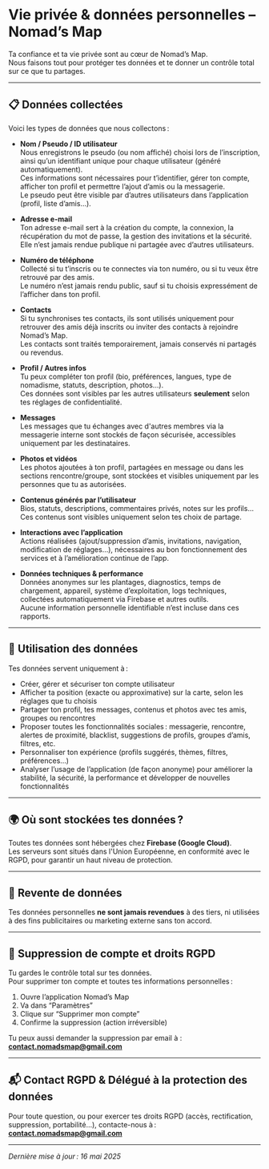 # Vie privée & données personnelles – Nomad’s Map

Ta confiance et ta vie privée sont au cœur de Nomad’s Map.  
Nous faisons tout pour protéger tes données et te donner un contrôle total sur ce que tu partages.

---

## 📋 Données collectées

Voici les types de données que nous collectons :

- **Nom / Pseudo / ID utilisateur**  
  Nous enregistrons le pseudo (ou nom affiché) choisi lors de l’inscription, ainsi qu’un identifiant unique pour chaque utilisateur (généré automatiquement).  
  Ces informations sont nécessaires pour t’identifier, gérer ton compte, afficher ton profil et permettre l’ajout d’amis ou la messagerie.  
  Le pseudo peut être visible par d’autres utilisateurs dans l’application (profil, liste d’amis…).

- **Adresse e-mail**  
  Ton adresse e-mail sert à la création du compte, la connexion, la récupération du mot de passe, la gestion des invitations et la sécurité.  
  Elle n’est jamais rendue publique ni partagée avec d’autres utilisateurs.

- **Numéro de téléphone**  
  Collecté si tu t’inscris ou te connectes via ton numéro, ou si tu veux être retrouvé par des amis.  
  Le numéro n’est jamais rendu public, sauf si tu choisis expressément de l’afficher dans ton profil.

- **Contacts**  
  Si tu synchronises tes contacts, ils sont utilisés uniquement pour retrouver des amis déjà inscrits ou inviter des contacts à rejoindre Nomad’s Map.  
  Les contacts sont traités temporairement, jamais conservés ni partagés ou revendus.

- **Profil / Autres infos**  
  Tu peux compléter ton profil (bio, préférences, langues, type de nomadisme, statuts, description, photos…).  
  Ces données sont visibles par les autres utilisateurs **seulement** selon tes réglages de confidentialité.

- **Messages**  
  Les messages que tu échanges avec d'autres membres via la messagerie interne sont stockés de façon sécurisée, accessibles uniquement par les destinataires.

- **Photos et vidéos**  
  Les photos ajoutées à ton profil, partagées en message ou dans les sections rencontre/groupe, sont stockées et visibles uniquement par les personnes que tu as autorisées.

- **Contenus générés par l’utilisateur**  
  Bios, statuts, descriptions, commentaires privés, notes sur les profils…  
  Ces contenus sont visibles uniquement selon tes choix de partage.

- **Interactions avec l’application**  
  Actions réalisées (ajout/suppression d’amis, invitations, navigation, modification de réglages…), nécessaires au bon fonctionnement des services et à l’amélioration continue de l’app.

- **Données techniques & performance**  
  Données anonymes sur les plantages, diagnostics, temps de chargement, appareil, système d’exploitation, logs techniques, collectées automatiquement via Firebase et autres outils.  
  Aucune information personnelle identifiable n’est incluse dans ces rapports.

---

## 🎯 Utilisation des données

Tes données servent uniquement à :

- Créer, gérer et sécuriser ton compte utilisateur
- Afficher ta position (exacte ou approximative) sur la carte, selon les réglages que tu choisis
- Partager ton profil, tes messages, contenus et photos avec tes amis, groupes ou rencontres
- Proposer toutes les fonctionnalités sociales : messagerie, rencontre, alertes de proximité, blacklist, suggestions de profils, groupes d’amis, filtres, etc.
- Personnaliser ton expérience (profils suggérés, thèmes, filtres, préférences…)
- Analyser l’usage de l’application (de façon anonyme) pour améliorer la stabilité, la sécurité, la performance et développer de nouvelles fonctionnalités

---

## 🌍 Où sont stockées tes données ?

Toutes tes données sont hébergées chez **Firebase (Google Cloud)**.  
Les serveurs sont situés dans l'Union Européenne, en conformité avec le RGPD, pour garantir un haut niveau de protection.

---

## 🚫 Revente de données

Tes données personnelles **ne sont jamais revendues** à des tiers, ni utilisées à des fins publicitaires ou marketing externe sans ton accord.

---

## 🧹 Suppression de compte et droits RGPD

Tu gardes le contrôle total sur tes données.  
Pour supprimer ton compte et toutes tes informations personnelles :

1. Ouvre l’application Nomad’s Map
2. Va dans “Paramètres”
3. Clique sur “Supprimer mon compte”
4. Confirme la suppression (action irréversible)

Tu peux aussi demander la suppression par email à :  
**contact.nomadsmap@gmail.com**

---

## 📬 Contact RGPD & Délégué à la protection des données

Pour toute question, ou pour exercer tes droits RGPD (accès, rectification, suppression, portabilité…), contacte-nous à :  
**contact.nomadsmap@gmail.com**

---

_Dernière mise à jour : 16 mai 2025_

